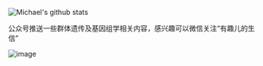 

![Michael's github stats](https://github-readme-stats.vercel.app/api?username=yunmika&show_icons=true&count_private=true&hide=prs)

公众号推送一些群体遗传及基因组学相关内容，感兴趣可以微信关注“有趣儿的生信”

![image](./img/wx.png)